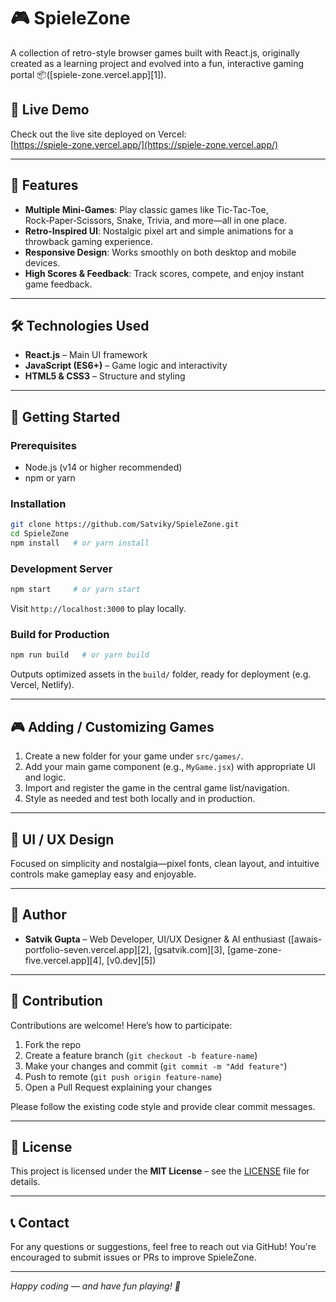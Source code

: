 # 🎮 SpieleZone

A collection of retro-style browser games built with React.js, originally created as a learning project and evolved into a fun, interactive gaming portal 📦([spiele-zone.vercel.app][1]).

## 🚀 Live Demo

Check out the live site deployed on Vercel:  
[https://spiele-zone.vercel.app/](https://spiele-zone.vercel.app/)

---

## 🧩 Features

* **Multiple Mini-Games**: Play classic games like Tic‑Tac‑Toe, Rock‑Paper‑Scissors, Snake, Trivia, and more—all in one place.
* **Retro-Inspired UI**: Nostalgic pixel art and simple animations for a throwback gaming experience.
* **Responsive Design**: Works smoothly on both desktop and mobile devices.
* **High Scores & Feedback**: Track scores, compete, and enjoy instant game feedback.

---

## 🛠️ Technologies Used

* **React.js** – Main UI framework
* **JavaScript (ES6+)** – Game logic and interactivity
* **HTML5 & CSS3** – Structure and styling

---

## 🔧 Getting Started

### Prerequisites

* Node.js (v14 or higher recommended)
* npm or yarn

### Installation

```bash
git clone https://github.com/Satviky/SpieleZone.git
cd SpieleZone
npm install   # or yarn install
```

### Development Server

```bash
npm start     # or yarn start
```

Visit `http://localhost:3000` to play locally.

### Build for Production

```bash
npm run build   # or yarn build
```

Outputs optimized assets in the `build/` folder, ready for deployment (e.g. Vercel, Netlify).

---

## 🎮 Adding / Customizing Games

1. Create a new folder for your game under `src/games/`.
2. Add your main game component (e.g., `MyGame.jsx`) with appropriate UI and logic.
3. Import and register the game in the central game list/navigation.
4. Style as needed and test both locally and in production.

---

## 🎨 UI / UX Design

Focused on simplicity and nostalgia—pixel fonts, clean layout, and intuitive controls make gameplay easy and enjoyable.

---

## 👤 Author

* **Satvik Gupta** – Web Developer, UI/UX Designer & AI enthusiast ([awais-portfolio-seven.vercel.app][2], [gsatvik.com][3], [game-zone-five.vercel.app][4], [v0.dev][5])

---

## 🤝 Contribution

Contributions are welcome! Here’s how to participate:

1. Fork the repo
2. Create a feature branch (`git checkout -b feature-name`)
3. Make your changes and commit (`git commit -m "Add feature"`)
4. Push to remote (`git push origin feature-name`)
5. Open a Pull Request explaining your changes

Please follow the existing code style and provide clear commit messages.

---

## 📄 License

This project is licensed under the **MIT License** – see the [LICENSE](LICENSE) file for details.

---

## 📞 Contact

For any questions or suggestions, feel free to reach out via GitHub! You're encouraged to submit issues or PRs to improve SpieleZone.

---

*Happy coding — and have fun playing! 🎉*
